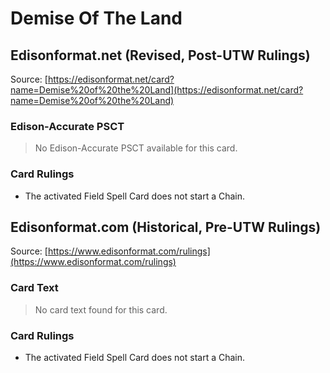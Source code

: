 # Demise Of The Land

## Edisonformat.net (Revised, Post-UTW Rulings)

Source: [https://edisonformat.net/card?name=Demise%20of%20the%20Land](https://edisonformat.net/card?name=Demise%20of%20the%20Land)

### Edison-Accurate PSCT

> No Edison-Accurate PSCT available for this card.

### Card Rulings

*   The activated Field Spell Card does not start a Chain.


## Edisonformat.com (Historical, Pre-UTW Rulings)

Source: [https://www.edisonformat.com/rulings](https://www.edisonformat.com/rulings)

### Card Text

> No card text found for this card.

### Card Rulings

*   The activated Field Spell Card does not start a Chain.


